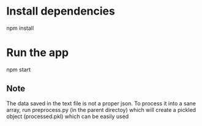# Install dependencies
npm install
# Run the app
npm start

## Note
The data saved in the text file is not a proper json. To process it into a sane array, run preprocess.py (in the parent directoy) which will create a pickled object (processed.pkl) which can be easily used
